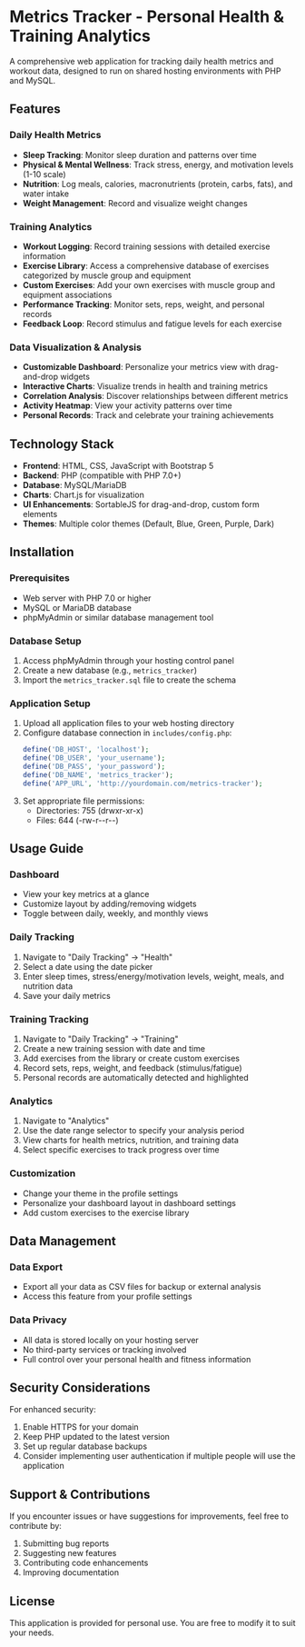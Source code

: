 # Metrics Tracker - Personal Health & Training Analytics

A comprehensive web application for tracking daily health metrics and workout data, designed to run on shared hosting environments with PHP and MySQL.

## Features

### Daily Health Metrics
- **Sleep Tracking**: Monitor sleep duration and patterns over time
- **Physical & Mental Wellness**: Track stress, energy, and motivation levels (1-10 scale)
- **Nutrition**: Log meals, calories, macronutrients (protein, carbs, fats), and water intake
- **Weight Management**: Record and visualize weight changes

### Training Analytics
- **Workout Logging**: Record training sessions with detailed exercise information
- **Exercise Library**: Access a comprehensive database of exercises categorized by muscle group and equipment
- **Custom Exercises**: Add your own exercises with muscle group and equipment associations
- **Performance Tracking**: Monitor sets, reps, weight, and personal records
- **Feedback Loop**: Record stimulus and fatigue levels for each exercise

### Data Visualization & Analysis
- **Customizable Dashboard**: Personalize your metrics view with drag-and-drop widgets
- **Interactive Charts**: Visualize trends in health and training metrics
- **Correlation Analysis**: Discover relationships between different metrics
- **Activity Heatmap**: View your activity patterns over time
- **Personal Records**: Track and celebrate your training achievements

## Technology Stack

- **Frontend**: HTML, CSS, JavaScript with Bootstrap 5
- **Backend**: PHP (compatible with PHP 7.0+)
- **Database**: MySQL/MariaDB
- **Charts**: Chart.js for visualization
- **UI Enhancements**: SortableJS for drag-and-drop, custom form elements
- **Themes**: Multiple color themes (Default, Blue, Green, Purple, Dark)

## Installation

### Prerequisites
- Web server with PHP 7.0 or higher
- MySQL or MariaDB database
- phpMyAdmin or similar database management tool

### Database Setup
1. Access phpMyAdmin through your hosting control panel
2. Create a new database (e.g., `metrics_tracker`)
3. Import the `metrics_tracker.sql` file to create the schema

### Application Setup
1. Upload all application files to your web hosting directory
2. Configure database connection in `includes/config.php`:
   ```php
   define('DB_HOST', 'localhost');
   define('DB_USER', 'your_username');
   define('DB_PASS', 'your_password');
   define('DB_NAME', 'metrics_tracker');
   define('APP_URL', 'http://yourdomain.com/metrics-tracker');
   ```
3. Set appropriate file permissions:
   - Directories: 755 (drwxr-xr-x)
   - Files: 644 (-rw-r--r--)

## Usage Guide

### Dashboard
- View your key metrics at a glance
- Customize layout by adding/removing widgets
- Toggle between daily, weekly, and monthly views

### Daily Tracking
1. Navigate to "Daily Tracking" → "Health"
2. Select a date using the date picker
3. Enter sleep times, stress/energy/motivation levels, weight, meals, and nutrition data
4. Save your daily metrics

### Training Tracking
1. Navigate to "Daily Tracking" → "Training"
2. Create a new training session with date and time
3. Add exercises from the library or create custom exercises
4. Record sets, reps, weight, and feedback (stimulus/fatigue)
5. Personal records are automatically detected and highlighted

### Analytics
1. Navigate to "Analytics"
2. Use the date range selector to specify your analysis period
3. View charts for health metrics, nutrition, and training data
4. Select specific exercises to track progress over time

### Customization
- Change your theme in the profile settings
- Personalize your dashboard layout in dashboard settings
- Add custom exercises to the exercise library

## Data Management

### Data Export
- Export all your data as CSV files for backup or external analysis
- Access this feature from your profile settings

### Data Privacy
- All data is stored locally on your hosting server
- No third-party services or tracking involved
- Full control over your personal health and fitness information

## Security Considerations

For enhanced security:

1. Enable HTTPS for your domain
2. Keep PHP updated to the latest version
3. Set up regular database backups
4. Consider implementing user authentication if multiple people will use the application

## Support & Contributions

If you encounter issues or have suggestions for improvements, feel free to contribute by:

1. Submitting bug reports
2. Suggesting new features
3. Contributing code enhancements
4. Improving documentation

## License

This application is provided for personal use. You are free to modify it to suit your needs.